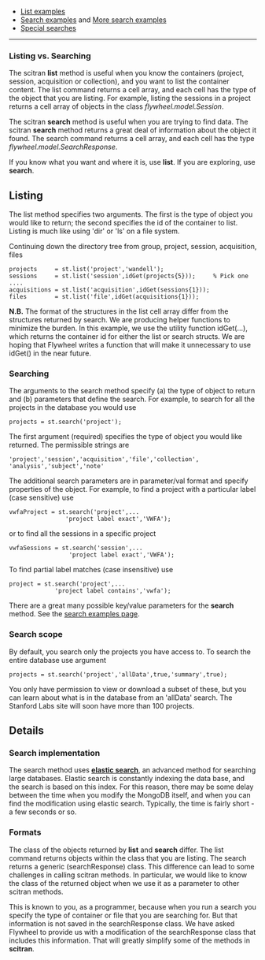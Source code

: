 * [List examples](List-examples)
* [Search examples](Search-examples) and [More search examples](https://github.com/scitran/client/blob/master/scripts/s_stSearches.m)
* [Special searches](Special-search-parameters)

***

### Listing vs. Searching

The scitran **list** method is useful when you know the containers (project, session, acquisition or collection), and you want to list the container content. The list command returns a cell array, and each cell has the type of the object that you are listing.  For example, listing the sessions in a project returns a cell array of objects in the class _flywheel.model.Session_.

The scitran **search** method is useful when you are trying to find data. The scitran **search** method returns a great deal of information about the object it found. The search command returns a cell array, and each cell has the type _flywheel.model.SearchResponse_.  

If you know what you want and where it is, use **list**.  If you are exploring, use **search**.

## Listing
The list method specifies two arguments.  The first is the type of object you would like to return; the second specifies the id of the container to list.  Listing is much like using 'dir' or 'ls' on a file system.

Continuing down the directory tree from group, project, session, acquisition, files

    projects     = st.list('project','wandell');
    sessions     = st.list('session',idGet(projects{5}));     % Pick one ....
    acquisitions = st.list('acquisition',idGet(sessions{1})); 
    files        = st.list('file',idGet(acquisitions{1})); 

**N.B.** The format of the structures in the list cell array differ from the structures returned by search.  We are producing helper functions to minimize the burden.  In this example, we use the utility function idGet(...), which returns the container id for either the list or search structs. We are hoping that Flywheel writes a function that will make it unnecessary to use idGet() in the near future.

### Searching
The arguments to the search method specify (a) the type of object to return and (b) parameters that define the search. For example, to search for all the projects in the database you would use

    projects = st.search('project');

The first argument (required) specifies the type of object you would like returned. The permissible strings are
```
'project','session','acquisition','file','collection', 'analysis','subject','note'
```

The additional search parameters are in parameter/val format and specify properties of the object.  For example, to find a project with a particular label (case sensitive) use
```
vwfaProject = st.search('project',...
                'project label exact','VWFA');
```
or to find all the sessions in a specific project 
```
vwfaSessions = st.search('session',...
                 'project label exact','VWFA');
```
To find partial label matches (case insensitive) use
```
project = st.search('project',...
             'project label contains','vwfa');
```
There are a great many possible key/value parameters for the **search** method. See the [search examples page](Search-examples).

### Search scope

By default, you search only the projects you have access to.  To search the entire database use argument

    projects = st.search('project','allData',true,'summary',true);

You only have permission to view or download a subset of these, but you can learn about what is in the database from an 'allData' search.  The Stanford Labs site will soon have more than 100 projects.

## Details

### Search implementation
The search method uses [**elastic search**](https://www.elastic.co/), an advanced method for searching large databases.  Elastic search is constantly indexing the data base, and the search is based on this index. For this reason, there may be some delay between the time when you modify the MongoDB itself, and when you can find the modification using elastic search. Typically, the time is fairly short - a few seconds or so. 

### Formats
The class of the objects returned by **list** and  **search** differ. The list command returns objects within the class that you are listing.  The search returns a generic (searchResponse) class.  This difference can lead to some challenges in calling scitran methods.  In particular, we would like to know the class of the returned object when we use it as a parameter to other scitran methods. 

This is known to you, as a programmer, because when you run a search you specify the type of container or file that you are searching for.  But that information is not saved in the searchResponse class. We have asked Flywheel to provide us with a modification of the searchResponse class that includes this information.  That will greatly simplify some of the methods in **scitran**.

